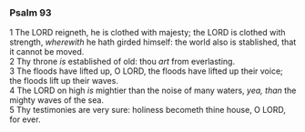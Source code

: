 ### Psalm 93

1 The LORD reigneth, he is clothed with majesty; the LORD is clothed with strength, *wherewith* he hath girded himself: the world also is stablished, that it cannot be moved.  
2 Thy throne *is* established of old: thou *art* from everlasting.  
3 The floods have lifted up, O LORD, the floods have lifted up their voice; the floods lift up their waves.  
4 The LORD on high *is* mightier than the noise of many waters, *yea, than* the mighty waves of the sea.  
5 Thy testimonies are very sure: holiness becometh thine house, O LORD, for ever.  
